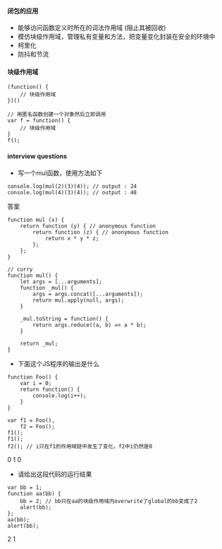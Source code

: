 #### 闭包的应用
- 能够访问函数定义时所在的词法作用域 (阻止其被回收)
- 模仿块级作用域，管理私有变量和方法，把变量变化封装在安全的环境中
- 柯里化
- 防抖和节流

#### 块级作用域
```
(function() {
    // 块级作用域
})()
```
```
// 用匿名函数创建一个对象然后立即调用
var f = function() {
    // 块级作用域
}
f();
```

#### interview questions
- 写一个mul函数，使用方法如下
```
console.log(mul(2)(3)(4)); // output : 24 
console.log(mul(4)(3)(4)); // output : 48
```
答案

```
function mul (x) {
    return function (y) { // anonymous function 
        return function (z) { // anonymous function 
            return x * y * z; 
        };
    };
}
```
```
// curry
function mul() {
    let args = [...arguments];
    function _mul() {
        args = args.concat([...arguments]);
        return mul.apply(null, args);
    }

    _mul.toString = function() {
        return args.reduce((a, b) => a * b);
    }

    return _mul;
}
```

- 下面这个JS程序的输出是什么
```
function Foo() {
    var i = 0;
    return function() {
        console.log(i++);
    }
}
 
var f1 = Foo(),
    f2 = Foo();
f1();
f1(); 
f2(); // i只在f1的作用域链中发生了变化，f2中i仍然是0
```
0 1 0

- 请给出这段代码的运行结果
```
var bb = 1;
function aa(bb) {
    bb = 2; // bb只在aa的块级作用域内overwrite了global的bb变成了2
    alert(bb);
};
aa(bb);
alert(bb);
```
2 1